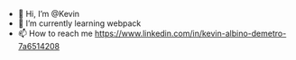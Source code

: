 - 👋 Hi, I’m @Kevin
- 🌱 I’m currently learning webpack
- 📫 How to reach me https://www.linkedin.com/in/kevin-albino-demetro-7a6514208
